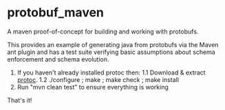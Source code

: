 protobuf_maven
==============

A maven proof-of-concept for building and working with protobufs.

This provides an example of generating java from protobufs via the Maven ant plugin and has a test suite verifying
basic assumptions about schema enforcement and schema evolution.

1. If you haven't already installed protoc then:
1.1 Download & extract [protoc](https://code.google.com/p/protobuf/downloads).
1.2 ./configure ; make ; make check ; make install
2. Run "mvn clean test" to ensure everything is working

That's it!

